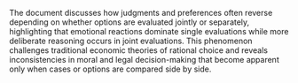The document discusses how judgments and preferences often reverse depending on whether options are evaluated jointly or separately, highlighting that emotional reactions dominate single evaluations while more deliberate reasoning occurs in joint evaluations. This phenomenon challenges traditional economic theories of rational choice and reveals inconsistencies in moral and legal decision-making that become apparent only when cases or options are compared side by side.
